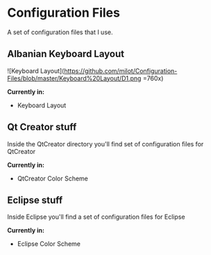 Configuration Files
===================

A set of configuration files that I use.

Albanian Keyboard Layout
-------------------------
![Keyboard Layout](https://github.com/milot/Configuration-Files/blob/master/Keyboard%20Layout/D1.png =760x)

__Currently in:__

* Keyboard Layout

Qt Creator stuff
------------------------

Inside the QtCreator directory you'll find set of configuration files for QtCreator

__Currently in:__
* QtCreator Color Scheme

Eclipse stuff
-------------------------

Inside Eclipse you'll find a set of configuration files for Eclipse

__Currently in:__
* Eclipse Color Scheme